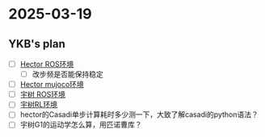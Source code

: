 # 2025-03-19
## YKB's plan
- [ ] [Hector ROS环境](https://github.com/DRCL-USC/Hector_Simulation/tree/ROS_Simulation)
	- [ ] 改步频是否能保持稳定
- [ ] [Hector mujoco环境](https://github.com/humarobot/Hector_Simulation)
- [ ] [宇树 ROS环境](https://github.com/unitreerobotics)
- [ ] [宇树RL环境](https://github.com/unitreerobotics/unitree_rl_gym/blob/main/README_zh.md)
- [ ] hector的Casadi单步计算耗时多少测一下，大致了解casadi的python语法？
- [ ] 宇树G1的运动学怎么算，用匹诺曹库？
